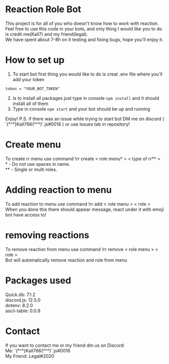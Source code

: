 # Reaction Role Bot
This project is for all of you who doesn't know how to work with reaction.  
Feel free to use this code in your bots, and only thing I would like you to do is credit me(Kall7) and my friend(legal).  
We have spent about 7-8h on it testing and fixing bugs, hope you'll enjoy it. 
 
# How to set up
1. To start bot first thing you would like to do is creat .env file where you'll add your token 
```
token = "YOUR_BOT_TOKEN"
```
2. Is to install all packages just type in console `npm install` and it should install all of them
3. Type in console `npm start` and your bot should be up and running 

Enjoy!
P.S. if there was an issue while trying to start bot DM me on discord ( ٴ{°^°}Kall766{°^°}ٴ.js#0016 ) or use Issues tab in repository!

# Create menu
To create rr menu use command !rr create < role menu* > < type of rr** >   
\* - Do not use spaces in name.   
\** - Single or multi roles.   
 
# Adding reaction to menu
To add reaction to menu use command !rr add < role menu > < role >  
When you done this there should appear message, react under it with emoji bot have access to!
 
# removing reactions
To remove reaction from menu use command !rr remove < role menu > < role >   
Bot will automatically remove reaction and role from menu

# Packages used
  Quick.db: 7.1.2  
  discord.js: 12.5.0  
  dotenv: 8.2.0  
  ascii-table: 0.0.9  

# Contact
  If you want to contact me or my friend dm us on Discord:   
  Me: ٴ{°^°}Kall766{°^°}ٴ.js#0016  
  My Friend: Legal#2020  
  
  
